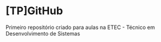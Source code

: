 # [TP]GitHub
Primeiro repositório criado para aulas na ETEC -  Técnico em Desenvolvimento de Sistemas

